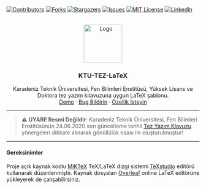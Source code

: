 [![Contributors][contributors-shield]][contributors-url]
[![Forks][forks-shield]][forks-url]
[![Stargazers][stars-shield]][stars-url]
[![Issues][issues-shield]][issues-url]
[![MIT License][license-shield]][license-url]
[![LinkedIn][linkedin-shield]][linkedin-url]

<!-- PROJECT LOGO -->
<br />
<div align="center">
  <a href="https://github.com/doganr/KTU-TEZ-LaTeX/">
    <img src="https://www.ktu.edu.tr/image/tr_bg.png" alt="Logo" width="100" height="100">
  </a>

<h3 align="center">KTU-TEZ-LaTeX</h3>

  <p align="center">
    Karadeniz Teknik Üniversitesi, Fen Bilimleri Enstitüsü, Yüksek Lisans ve Doktora tez yazım kılavuzuna uygun LaTeX şablonu.
    <br />
    <a href="https://github.com/doganr/KTU-TEZ-LaTeX/blob/main/Tez.pdf">Demo</a>
    ·
    <a href="https://github.com/doganr/KTU-TEZ-LaTeX/issues">Bug Bildirin</a>
    ·
    <a href="https://github.com/doganr/KTU-TEZ-LaTeX/issues">Özellik İsteyin</a>
  </p>
</div>

* * *

> :warning: **UYARI! Resmi Değildir**: Karadeniz Teknik Üniversitesi, Fen Bilimleri Enstitüsünün 24.06.2020 son güncelleme tarihli [Tez Yazım Klavuzu](https://ktu.edu.tr/dosyalar/fbe_fe8c3.pdf) yönergeleri dikkate alınarak gönüllülük esası ile oluşturulmuştur!

* * *

<div align="center">
<h4 align="left"> Gereksinimler</h4>
<p align="left">
Proje açık kaynak kodlu <a href="https://miktex.org/">MiKTeX</a> TeX/LaTeX dizgi sistemi <a href="https://www.texstudio.org/">TeXstudio</a> editörü kullanarak düzenlenmiştir. Kaynak dosyaları <a href="https://www.overleaf.com/">Overleaf</a> online LaTeX editörüne yükleyerek de çalışabilirsiniz. 
</p>
</div>




<!-- MARKDOWN LINKS & IMAGES -->
<!-- https://www.markdownguide.org/basic-syntax/#reference-style-links -->
[contributors-shield]: https://img.shields.io/github/contributors/doganr/KTU-TEZ-LaTeX.svg?style=for-the-badge
[contributors-url]: https://github.com/doganr/KTU-TEZ-LaTeX/graphs/contributors
[forks-shield]: https://img.shields.io/github/forks/doganr/KTU-TEZ-LaTeX.svg?style=for-the-badge
[forks-url]: https://github.com/doganr/KTU-TEZ-LaTeX/network/members
[stars-shield]: https://img.shields.io/github/stars/doganr/KTU-TEZ-LaTeX.svg?style=for-the-badge
[stars-url]: https://github.com/doganr/KTU-TEZ-LaTeX/stargazers
[issues-shield]: https://img.shields.io/github/issues/doganr/KTU-TEZ-LaTeX.svg?style=for-the-badge
[issues-url]: https://github.com/doganr/KTU-TEZ-LaTeX/issues
[license-shield]: https://img.shields.io/github/license/doganr/KTU-TEZ-LaTeX.svg?style=for-the-badge
[license-url]: https://github.com/doganr/KTU-TEZ-LaTeX/blob/master/LICENSE.txt
[linkedin-shield]: https://img.shields.io/badge/-LinkedIn-black.svg?style=for-the-badge&logo=linkedin&colorB=555
[linkedin-url]: https://linkedin.com/in/rozgurdogan